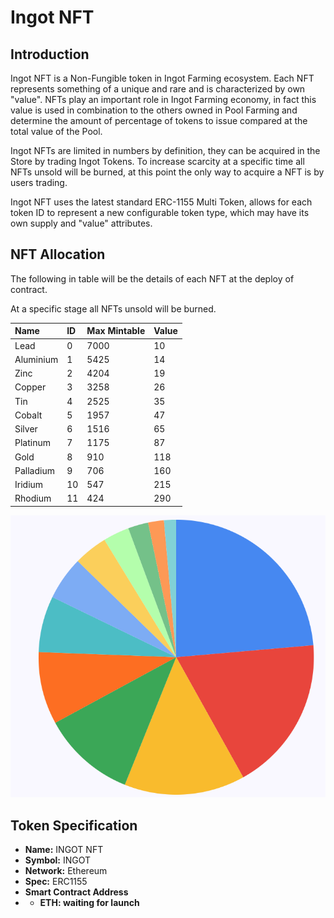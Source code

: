 # Ingot NFT

## Introduction

Ingot NFT is a Non-Fungible token in Ingot Farming ecosystem. Each NFT represents something of a unique and rare and is characterized by own "value". NFTs play an important role in Ingot Farming economy, in fact this value is used in combination to the others owned in Pool Farming and determine the amount of percentage of tokens to issue compared at the total value of the Pool.

Ingot NFTs are limited in numbers by definition, they can be acquired in the Store by trading Ingot Tokens. To increase scarcity at a specific time all NFTs unsold will be burned, at this point the only way to acquire a NFT is by users trading.

Ingot NFT uses the latest standard ERC-1155 Multi Token, allows for each token ID to represent a new configurable token type, which may have its own supply and "value" attributes.

## NFT Allocation

The following in table will be the details of each NFT at the deploy of contract. 

At a specific stage all NFTs unsold will be burned.

| Name | ID | Max Mintable | Value |
| :--- | :--- | :--- | :--- |
| Lead | 0 | 7000 | 10 |
| Aluminium | 1 | 5425 | 14 |
| Zinc | 2 | 4204 | 19 |
| Copper | 3 | 3258 | 26 |
| Tin | 4 | 2525 | 35 |
| Cobalt | 5 | 1957 | 47 |
| Silver | 6 | 1516 | 65 |
| Platinum | 7 | 1175 | 87 |
| Gold | 8 | 910 | 118 |
| Palladium | 9 | 706 | 160 |
| Iridium | 10 | 547 | 215 |
| Rhodium | 11 | 424 | 290 |

![Ingot NFTs allocation](../.gitbook/assets/nft-allocation.png)

## Token Specification

* **Name:** INGOT NFT
* **Symbol:** INGOT
* **Network:** Ethereum 
* **Spec:** ERC1155
* **Smart Contract Address**
* * **ETH: waiting for launch**



